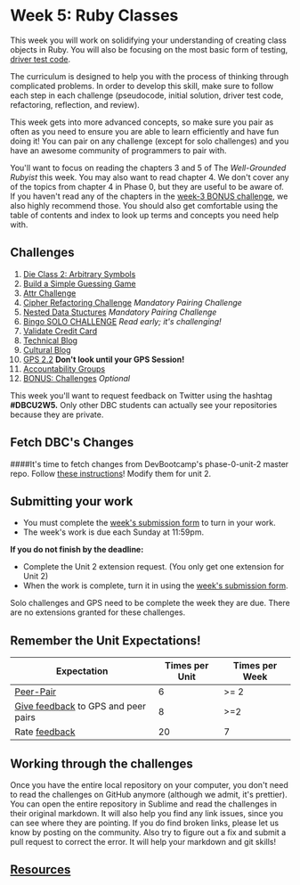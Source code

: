 # Week 5: Ruby Classes

<!-- Week 5 challenges will be published at least by the Friday before the week starts. -->

This week you will work on solidifying your understanding of creating class objects in Ruby. You will also be focusing on the most basic form of testing, [driver test code](https://github.com/Devbootcamp/phase-0-handbook/blob/master/coding-references/driver-code.md).

The curriculum is designed to help you with the process of thinking through complicated problems. In order to develop this skill, make sure to follow each step  in each challenge (pseudocode, initial solution, driver test code, refactoring, reflection, and review).

This week gets into more advanced concepts, so make sure you pair as often as you need to ensure you are able to learn efficiently and have fun doing it! You can pair on any challenge (except for solo challenges) and you have an awesome community of programmers to pair with.

You'll want to focus on reading the chapters 3 and 5 of The *Well-Grounded Rubyist* this week. You may also want to read chapter 4. We don't cover any of the topics from chapter 4 in Phase 0, but they are useful to be aware of. If you haven't read any of the chapters in the [week-3 BONUS challenge](https://github.com/Devbootcamp/phase-0-unit-1/blob/master/week-3/BONUS-challenges/Well-Grounded-Rubyist.md), we also highly recommend those. You should also get comfortable using the table of contents and index to look up terms and concepts you need help with.

## Challenges
1. [Die Class 2: Arbitrary Symbols](die)
2. [Build a Simple Guessing Game](guessing-game)
3. [Attr Challenge](attr)
4. [Cipher Refactoring Challenge](cipher-challenge) *Mandatory Pairing Challenge*
5. [Nested Data Stuctures](nested-data-structures) *Mandatory Pairing Challenge*
6. [Bingo SOLO CHALLENGE](bingo-solo-challenge) *Read early; it's challenging!*
6. [Validate Credit Card](validate-credit-card)
7. [Technical Blog](technical-blog.md)
8. [Cultural Blog](cultural-blog.md)
9. [GPS 2.2](gps2-2) **Don't look until your GPS Session!**
10. [Accountability Groups](accountability-group.md)
11. [BONUS: Challenges](BONUS-challenges) *Optional*

This week you'll want to request feedback on Twitter using the hashtag **#DBCU2W5.** Only other DBC students can actually see your repositories because they are private.

## Fetch DBC's Changes
####It's time to fetch changes from DevBootcamp's phase-0-unit-2 master repo.
Follow [these instructions](https://github.com/Devbootcamp/phase-0-handbook/blob/master/fetching-changes.md)!
Modify them for unit 2.

## Submitting your work
- You must complete the [week's submission form](http://apply.devbootcamp.com) to turn in your work.
- The week's work is due each Sunday at 11:59pm.

**If you do not finish by the deadline:**
- Complete the Unit 2 extension request. (You only get one extension for Unit 2)
- When the work is complete, turn it in using the [week's submission form](http://apply.devbootcamp.com).

Solo challenges and GPS need to be complete the week they are due. There are no extensions granted for these challenges.

## Remember the Unit Expectations!

Expectation | Times per Unit | Times per Week
------------|----------|---------
[Peer-Pair](https://github.com/Devbootcamp/phase-0-handbook/blob/master/peer-pairing-sessions.md) | 6 | >= 2
[Give feedback](https://socrates.devbootcamp.com/feedback/new) to GPS and peer pairs | 8 | >=2
Rate [feedback](https://socrates.devbootcamp.com/feedback) | 20 | 7

## Working through the challenges
Once you have the entire local repository on your computer, you don't need to read the challenges on GitHub anymore (although we admit, it's prettier). You can open the entire repository in Sublime and read the challenges in their original markdown. It will also help you find any link issues, since you can see where they are pointing. If you do find broken links, please let us know by posting on the community. Also try to figure out a fix and submit a pull request to correct the error. It will help your markdown and git skills!

## [Resources](https://github.com/Devbootcamp/phase-0-handbook/blob/master/resources.md)
